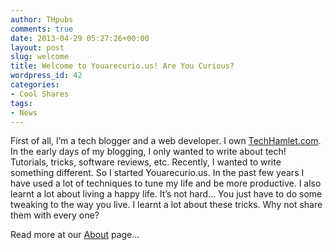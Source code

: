 ```yaml
---
author: THpubs
comments: true
date: 2013-04-29 05:27:26+00:00
layout: post
slug: welcome
title: Welcome to Youarecurio.us! Are You Curious?
wordpress_id: 42
categories:
- Cool Shares
tags:
- News
---
```


First of all, I’m a tech blogger and a web developer. I own [TechHamlet.com](http://techhamlet.com/). In the early days of my blogging, I only wanted to write about tech! Tutorials, tricks, software reviews, etc. Recently, I wanted to write something different. So I started Youarecurio.us. In the past few years I have used a lot of techniques to tune my life and be more productive. I also learnt a lot about living a happy life. It’s not hard… You just have to do some tweaking to the way you live. I learnt a lot about these tricks. Why not share them with every one?

Read more at our [About](/about) page...
